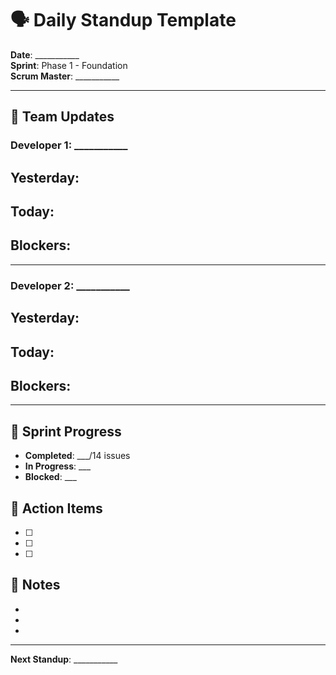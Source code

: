 # 🗣️ Daily Standup Template

**Date**: ___________  
**Sprint**: Phase 1 - Foundation  
**Scrum Master**: ___________

---

## 👥 Team Updates

### Developer 1: ___________
**Yesterday**: 
- 

**Today**: 
- 

**Blockers**: 
- 

---

### Developer 2: ___________
**Yesterday**: 
- 

**Today**: 
- 

**Blockers**: 
- 

---

## 🎯 Sprint Progress
- **Completed**: ___/14 issues
- **In Progress**: ___
- **Blocked**: ___

## 🚨 Action Items
- [ ] 
- [ ] 
- [ ] 

## 📝 Notes
- 
- 
- 

---

**Next Standup**: ___________